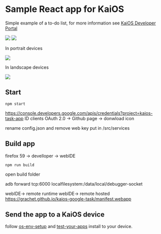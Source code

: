 # Sample React app for KaiOS

Simple example of a to-do list, for more information see [KaiOS Developer Portal](https://developer.kaiostech.com/getting-started/build-your-first-app/sample-code#react)

![](./docs/to-do-on-input.png)
![](./docs/to-do.png)

In portrait devices

![](./docs/to-do-portrait.gif)

In landscape devices

![](./docs/to-do-landscape.gif)

## Start

```console
npm start
```

https://console.developers.google.com/apis/credentials?project=kaios-task-app
ID clients OAuth 2.0 -> Github page -> donwload icon

rename config.json and remove web key
put in /src/services



## Build app


firefox 59 -> develloper -> webIDE

```console
npm run build
```

open build folder

adb forward tcp:6000 localfilesystem:/data/local/debugger-socket

webIDE-> remote runtime
webIDE-> remote hosted https://grachet.github.io/kaios-google-task/manifest.webapp

## Send the app to a KaiOS device

follow [os-env-setup](https://developer.kaiostech.com/getting-started/env-setup/os-env-setup) and [test-your-apps](https://developer.kaiostech.com/getting-started/build-your-first-package-app/test-your-apps)
install to your device.
